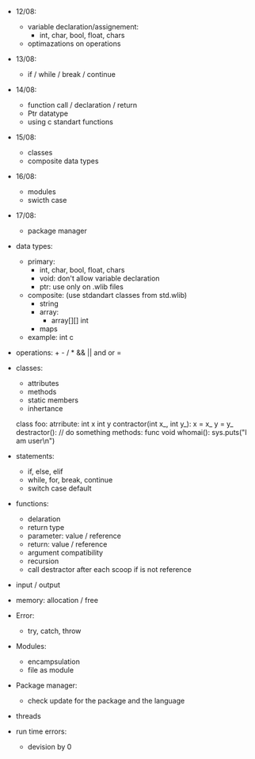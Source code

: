 + 12/08:
    + variable declaration/assignement:
        + int, char, bool, float, chars
    + optimazations on operations
+ 13/08:
    + if / while / break / continue
+ 14/08:
    + function call / declaration / return
    + Ptr datatype
    + using c standart functions
+ 15/08:
    + classes
    + composite data types
+ 16/08:
    + modules
    + swicth case
+ 17/08:
    + package manager

+ data types:
    + primary:
        + int, char, bool, float, chars
        + void: don't allow variable declaration
        + ptr: use only on .wlib files
    + composite: (use stdandart classes from std.wlib)
        + string
        + array:
            + array[][] int
        + maps
    + example: int c

+ operations: + - / * && || and or =

+ classes:
    + attributes
    + methods
    + static members
    + inhertance

    class foo:
        atrribute:
            int x
            int y
        contractor(int x_, int y_):
            x = x_
            y = y_
        destractor():
            // do something
        methods:
            func void whomai():
                sys.puts("I am user\n")

+ statements:
    + if, else, elif
    + while, for, break, continue
    + switch case default

+ functions:
    + delaration
    + return type
    + parameter: value / reference
    + return: value / reference
    + argument compatibility
    + recursion
    + call destractor after each scoop if is not reference

+ input / output

+ memory: allocation / free

+ Error:
    + try, catch, throw

+ Modules:
    + encampsulation
    + file as module

+ Package manager:
    + check update for the package and the language

+ threads

+ run time errors:
    + devision by 0